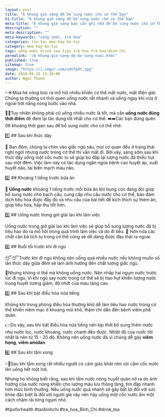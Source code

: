```yaml
---
layout: post
title: "6 khung giờ vàng để bổ sung nước cho cơ thể bạn"
h1-title: "6 khung giờ vàng để bổ sung nước cho cơ thể bạn"
meta-title: "6 khung giờ vàng bạn cần ghi nhớ để bổ sung nước cho cơ thể"
description: ""
meta-description: ""
meta-keywords: "uống nước, trà hoa"
categories: tin-tuc meo-hay-bo-tui
category: meo-hay-bo-tui
tags: uống-nước drink-tea tips trà-hoa trà-hoa-Bình-Chi
permalink: "/6-khung-gio-vang-de-bo-sung-nuoc.html"
published: true
sitemap: true
image: "https://i.imgur.com/x4V7pOt.jpg"
date: 2018-05-26 13:10:00
author: Ngọc Thanh
---
```


💦☀️Mùa hè nóng bức ra mồ hôi nhiều khiến cơ thể mất nước, mất điện giải. Chúng ta thường có thói quen uống nước rất nhanh và uống ngay khi vừa ở ngoài trời nắng nóng bước vào nhà.

🤚🤚Tuy nhiên không phải cứ uống nhiều nước là tốt, mà cần **uống nước đúng thời điểm** để đem lại tác dụng tốt nhất cho cơ thể. 
➡️➡️Các bạn đừng quên 06 khoảng thời gian sau để bổ sung nước cho cơ thể nhé:

1️⃣️️️️️️ ## Sau khi thức dậy

🎑 Ban đêm, chúng ta chìm vào giấc ngủ sâu, mọi cơ quan đều ở trạng thái nghỉ ngơi nhưng nước trong cơ thể thì vẫn mất đi. Bởi vậy, sáng sớm sau khi thức dậy uống một cốc nước to sẽ giúp bù đắp lại lượng nước đã thiếu hụt sau một đêm. Việc làm này có tác dụng ngăn ngừa bệnh cao huyết áp, xuất huyết não, tai biến mạch máu não.

2️⃣ ## Khoảng 1 tiếng trước bữa ăn

🥛 **Uống nước** khoảng 1 tiếng trước mỗi bữa ăn khi bụng còn đang đói giúp bổ sung nước cho bạch cầu, cung cấp nhu cầu nước cho cơ thể, bảo đảm dịch tiêu hóa được đầy đủ và nhu cầu của bài tiết để kích thích sự thèm ăn, giúp tiêu hóa, hấp thụ tốt hơn.

3️⃣ ## Uống nước trong giờ giải lao khi làm việc

Uống nước trong giờ giải lao khi làm việc sẽ giúp bổ sung lượng nước đã bị tiêu hao do ra mồ hôi trong quá trình làm việc và do đi tiểu.
💢 Hơn nữa các chất cặn bã tích tụ trong cơ thể cũng sẽ dễ dàng được đào thải ra ngoài.

4️⃣ ## Buổi tối trước khi đi ngủ

😴😴Trước khi đi ngủ không nên uống quá nhiều nước nếu không muốn số lần thức dậy giữa đêm sẽ làm ảnh hưởng đến chất lượng giấc ngủ.

🌿Nhưng không vì thế mà không uống nước. Nên nhấp hai ngụm nước trước lúc đi ngủ. Vì khi ngủ say nước trong cơ thể sẽ bị hao hụt khiến lượng nước trong huyết tương giảm, độ nhớt của máu tăng cao.

5️⃣ ## Sau khi bật điều hòa nửa tiếng

Không khí trong phòng điều hòa thường khô dễ làm tiêu hao nước trong cơ thể khiến niêm mạc ở khoang mũi khô, thậm chí dẫn đến bệnh viêm phế quản.

👉Do vậy, sau khi bật điều hòa nửa tiếng nên kịp thời bổ sung thêm nước như nước lọc, nước khoáng, nước chanh đều được. Nhiệt độ của nước tốt nhất là nên từ 15 - 20 độ. Không nên uống nước đá vì chúng dễ gây **viêm họng**, **viêm amidan**.

6️⃣ ## Sau khi tắm xong

💦🍂Sau khi tắm xong rất nhiều người có cảm giác khát nên vội cầm cốc nước lên uống hết một hơi.

Nhưng họ không biết rằng, sau khi tắm nước nóng huyết quản nở ra do ảnh hưởng của nước nóng khiến cho lượng máu lưu thông tăng, tim đập nhanh hơn mức bình thường.
Nếu uống nước quá nhanh sẽ gây bất lợi đối với sức khỏe đặc biệt là đối với người già vậy nên hãy uống một cốc nước ấm một cách chậm rãi từng ngụm nhỏ.

#tipsforhealth
#tanbinhchi
#tra_hoa_Binh_Chi
#drink_tea
